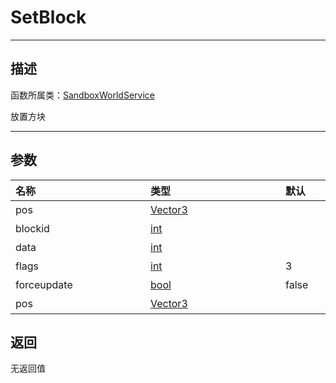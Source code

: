 
# SetBlock
-----------------------------------------------------------------------------------------
## 描述

函数所属类：[SandboxWorldService](/Api/Class/GamePlay/SandboxWorldService.md)

放置方块

-----------------------------------------------------------------------------------------
## 参数

|<div style="width:200px">**名称**</div>|<div style="width:200px">**类型**</div>|<div style="width:200px">**默认**</div>|<div style="width:345px">**描述**</div>|
|:--------------------|:--------------------|:--------------------|:--------------------|
|pos|[Vector3](/Api/DataType/Vector3.md)||方块世界坐标|
|blockid|[int](/Api/DataType/int.md)||方块id|
|data|[int](/Api/DataType/int.md)||方块数据|
|flags|[int](/Api/DataType/int.md)|3|标识|
|forceupdate|[bool](/Api/DataType/bool.md)|false|强制刷新该位置block|
|pos|[Vector3](/Api/DataType/Vector3.md)||方块世界坐标|


## 返回

无返回值